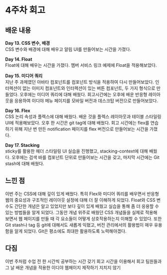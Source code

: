# 4주차 회고

## 배운 내용

**Day 13. CSS 변수, 배경**  
CSS 변수와 배경에 대해 배우고 알림 UI를 만들어보는 시간을 가졌다.

**Day 14. Float**  
Float에 대해 배우는 시간을 가졌다. 멤버 서비스 링크 예제에 Float을 적용해보았다.

**Day 15. 미디어 쿼리**  
지난 주 과제였던 아바타 컴포넌트를 컴포넌트 방식을 적용하여 다시 만들어보았다. 인터렉션이 없는 이미지 컴포넌트와 인터렉션이 있는 버튼 컴포넌트, 두 가지 형식으로 만들었다. 오후에는 미디어 쿼리에 대해 배웠다. 회고시간에는 오후에 배운 반응형 레이아웃을 응용하여 이디야 메뉴 페이지를 모바일 버전과 데스크탑 버전으로 만들어보았다.

**Day 16. Flex**  
CSS 논리 속성과 플렉스에 대해 배웠다. 배운 것을 플렉스 레이아웃과 테이블 스타일링 UI에 적용해보았다. 오후 한 시간은 git tag에 대해 배웠다. 회고 시간에는 flex를 연습하기 위해 지난 번 만든 notification 페이지를 flex 버전으로 만들어보는 시간을 가졌다.

**Day 17. Stacking**  
sticky를 활용한 헤더 스타일링 UI 실습을 진행했고, stacking-context에 대해 배웠다. 오후에는 검색 바를 컴포넌트 단위로 만들어보는 시간을 갖고, 마지막 시간에는 Git stash에 대해 배웠다.

## 느낀 점

이번 주는 CSS에 대해 깊이 있게 배웠다. 특히 Flex와 미디어 쿼리를 배우면서 반응형 웹의 중요성과 구조적인 레이아웃 설정에 대해 더 잘 이해하게 되었다.
Float와 CSS 변수도 간단한 개념은 알고 있었지만 보다 깊이 있게 배웠고 실습을 통해 좀 더 응용할 수 있는 방법들을 알게 되었다. 그동안 개념 위주로 배웠던 CSS 개념들을 실제로 적용해 보면서 웹 페이지를 만들 때 각 요소들이 어떻게 상호작용하는지 이해할 수 있었다. 또한 Git stash나 tag 등 git에 대해서도 새롭게 익혔고, 버전 관리에서의 활용법이 매우 유용함을 알게 되었다. Git은 평소에도 최대한 활용하도록 노력해야겠다.

## 다짐

이번 주처럼 수업 전 한 시간씩 공부하는 시간 갖기
회고 시간을 이용해서 회고 팀원들과 그 날 배운 개념을 적용한 이디야 웹페이지 제작하기
지치지 않기
